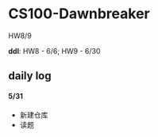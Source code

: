 # CS100-Dawnbreaker
HW8/9

**ddl**: HW8 - 6/6;
         HW9 - 6/30
## daily log
#### 5/31
- 新建仓库
- 读题
